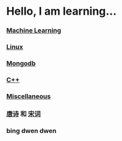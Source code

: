 # Hello, I am learning...


### [Machine Learning](https://suyulu.github.io/MachineLearning)


### [Linux](https://suyulu.github.io/linux)


### [Mongodb](https://suyulu.github.io/mongodb)


### [C++](https://suyulu.github.io/cpp)

### [Miscellaneous](https://suyulu.github.io/misc)


### [唐诗](https://suyulu.github.io/tangshi) 和 [宋词](https://suyulu.github.io/songci) 


### bing dwen dwen
